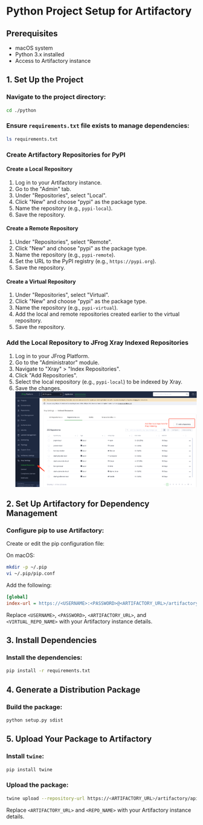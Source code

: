 # Python Project Setup for Artifactory

## Prerequisites
- macOS system
- Python 3.x installed
- Access to Artifactory instance

## 1. Set Up the Project
### Navigate to the project directory:
```sh
cd ./python
```

### Ensure `requirements.txt` file exists to manage dependencies:
```sh
ls requirements.txt
```

### Create Artifactory Repositories for PyPI
#### Create a Local Repository
1. Log in to your Artifactory instance.
2. Go to the "Admin" tab.
3. Under "Repositories", select "Local".
4. Click "New" and choose "pypi" as the package type.
5. Name the repository (e.g., `pypi-local`).
6. Save the repository.

#### Create a Remote Repository
1. Under "Repositories", select "Remote".
2. Click "New" and choose "pypi" as the package type.
3. Name the repository (e.g., `pypi-remote`).
4. Set the URL to the PyPI registry (e.g., `https://pypi.org`).
5. Save the repository.

#### Create a Virtual Repository
1. Under "Repositories", select "Virtual".
2. Click "New" and choose "pypi" as the package type.
3. Name the repository (e.g., `pypi-virtual`).
4. Add the local and remote repositories created earlier to the virtual repository.
5. Save the repository.

### Add the Local Repository to JFrog Xray Indexed Repositories
1. Log in to your JFrog Platform.
2. Go to the "Administrator" module.
3. Navigate to "Xray" > "Index Repositories".
4. Click "Add Repositories".
5. Select the local repository (e.g., `pypi-local`) to be indexed by Xray.
6. Save the changes.
![](images/image.png)
## 2. Set Up Artifactory for Dependency Management
### Configure pip to use Artifactory:
Create or edit the pip configuration file:

On macOS:
```sh
mkdir -p ~/.pip
vi ~/.pip/pip.conf
```

Add the following:
```ini
[global]
index-url = https://<USERNAME>:<PASSWORD>@<ARTIFACTORY_URL>/artifactory/api/pypi/<VIRTUAL_REPO_NAME>/simple
```
Replace `<USERNAME>`, `<PASSWORD>`, `<ARTIFACTORY_URL>`, and `<VIRTUAL_REPO_NAME>` with your Artifactory instance details.

## 3. Install Dependencies

### Install the dependencies:
```sh
pip install -r requirements.txt
```

## 4. Generate a Distribution Package

### Build the package:
```sh
python setup.py sdist
```

## 5. Upload Your Package to Artifactory
### Install `twine`:
```sh
pip install twine
```

### Upload the package:
```sh
twine upload --repository-url https://<ARTIFACTORY_URL>/artifactory/api/pypi/<REPO_NAME> dist/*
```
Replace `<ARTIFACTORY_URL>` and `<REPO_NAME>` with your Artifactory instance details.